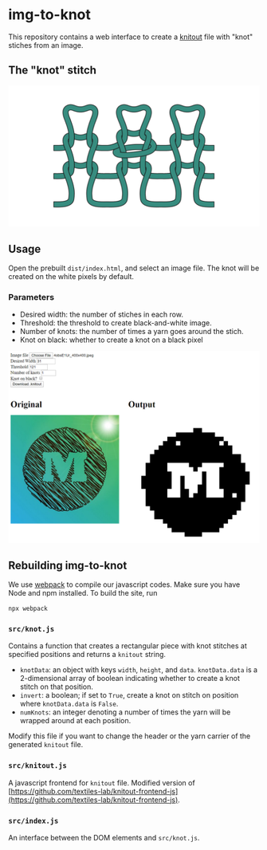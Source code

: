 # img-to-knot

This repository contains a web interface to create a [knitout](https://textiles-lab.github.io/knitout/knitout.html) file with "knot" stiches from an image.

## The "knot" stitch

![Knot stitch](/knot-stitch-01.png)

## Usage

Open the prebuilt `dist/index.html`, and select an image file. The knot will be created on the white pixels by default.

### Parameters
- Desired width: the number of stiches in each row.
- Threshold: the threshold to create black-and-white image.
- Number of knots: the number of times a yarn goes around the stich.
- Knot on black: whether to create a knot on a black pixel

![Screenshot](/screenshot.png)

## Rebuilding img-to-knot

We use [webpack](https://webpack.js.org/) to compile our javascript codes. Make sure you have Node and npm installed. To build the site, run

```
npx webpack
```

### `src/knot.js`

Contains a function that creates a rectangular piece with knot stitches at specified positions and returns a `knitout` string.

- `knotData`: an object with keys `width`, `height`, and `data`. `knotData.data` is a 2-dimensional array of boolean indicating whether to create a knot stitch on that position.
- `invert`: a boolean; if set to `True`, create a knot on stitch on position where `knotData.data` is `False`.
- `numKnots`: an integer denoting a number of times the yarn will be wrapped around at each position.

Modify this file if you want to change the header or the yarn carrier of the generated `knitout` file.

### `src/knitout.js`

A javascript frontend for `knitout` file. Modified version of [https://github.com/textiles-lab/knitout-frontend-js](https://github.com/textiles-lab/knitout-frontend-js).

### `src/index.js`

An interface between the DOM elements and `src/knot.js`.
